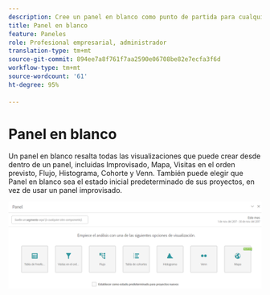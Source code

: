 ```yaml
---
description: Cree un panel en blanco como punto de partida para cualquier visualización.
title: Panel en blanco
feature: Paneles
role: Profesional empresarial, administrador
translation-type: tm+mt
source-git-commit: 894ee7a8f761f7aa2590e06708be82e7ecfa3f6d
workflow-type: tm+mt
source-wordcount: '61'
ht-degree: 95%

---
```



# Panel en blanco

Un panel en blanco resalta todas las visualizaciones que puede crear desde dentro de un panel, incluidas Improvisado, Mapa, Visitas en el orden previsto, Flujo, Histograma, Cohorte y Venn. También puede elegir que Panel en blanco sea el estado inicial predeterminado de sus proyectos, en vez de usar un panel improvisado.

![](assets/blank_panel.png)

